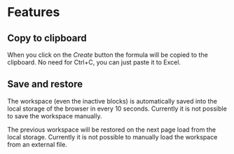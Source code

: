 # Features

## Copy to clipboard
When you click on the *Create* button the formula will be copied to the clipboard.
No need for Ctrl+C, you can just paste it to Excel.

## Save and restore
The workspace (even the inactive blocks) is automatically saved into the local storage of the browser in every 10 seconds.
Currently it is not possible to save the workspace manually.

The previous workspace will be restored on the next page load from the local storage.
Currently it is not possible to manually load the workspace from an external file.
